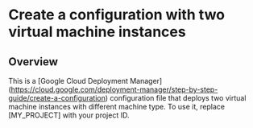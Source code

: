 # Create a configuration with two virtual machine instances

## Overview

This is a [Google Cloud Deployment Manager]
(https://cloud.google.com/deployment-manager/step-by-step-guide/create-a-configuration)
configuration file that deploys two virtual machine instances with different
machine type. To use it, replace [MY_PROJECT] with your project ID.
